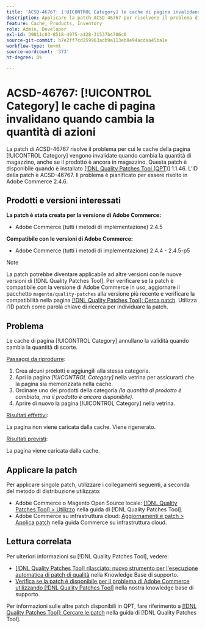 ```yaml
---
title: 'ACSD-46767: [!UICONTROL Category] le cache di pagina invalidano quando cambia la quantità di azioni'
description: Applicare la patch ACSD-46767 per risolvere il problema di Adobe Commerce, in cui le cache di pagina [!UICONTROL Category] annullano la validità quando cambia la quantità di magazzino, anche se il prodotto è ancora in magazzino.
feature: Cache, Products, Inventory
role: Admin, Developer
exl-id: 39811c03-8518-4975-a128-31537b4706c0
source-git-commit: b7e2ff7cd259963adb9a113eb8e94acdaa45ba1e
workflow-type: tm+mt
source-wordcount: '373'
ht-degree: 0%

---
```


# ACSD-46767: [!UICONTROL Category] le cache di pagina invalidano quando cambia la quantità di azioni

La patch di ACSD-46767 risolve il problema per cui le cache della pagina [!UICONTROL Category] vengono invalidate quando cambia la quantità di magazzino, anche se il prodotto è ancora in magazzino. Questa patch è disponibile quando è installato [[!DNL Quality Patches Tool (QPT)]](/help/announcements/adobe-commerce-announcements/magento-quality-patches-released-new-tool-to-self-serve-quality-patches.md) 1.1.46. L’ID della patch è ACSD-46767. Il problema è pianificato per essere risolto in Adobe Commerce 2.4.6.

## Prodotti e versioni interessati

**La patch è stata creata per la versione di Adobe Commerce:**

* Adobe Commerce (tutti i metodi di implementazione) 2.4.5

**Compatibile con le versioni di Adobe Commerce:**

* Adobe Commerce (tutti i metodi di implementazione) 2.4.4 - 2.4.5-p5

>[!NOTE]
>
>La patch potrebbe diventare applicabile ad altre versioni con le nuove versioni di [!DNL Quality Patches Tool]. Per verificare se la patch è compatibile con la versione di Adobe Commerce in uso, aggiornare il pacchetto `magento/quality-patches` alla versione più recente e verificare la compatibilità nella pagina [[!DNL Quality Patches Tool]: Cerca patch](https://experienceleague.adobe.com/tools/commerce-quality-patches/index.html?lang=it). Utilizza l’ID patch come parola chiave di ricerca per individuare la patch.

## Problema

Le cache di pagina [!UICONTROL Category] annullano la validità quando cambia la quantità di scorte.

<u>Passaggi da riprodurre</u>:

1. Crea alcuni prodotti e aggiungili alla stessa categoria.
1. Apri la pagina *[!UICONTROL Category]* nella vetrina per assicurarti che la pagina sia memorizzata nella cache.
1. Ordinare uno dei prodotti della categoria *(la quantità di prodotto è cambiata, ma il prodotto è ancora disponibile)*.
1. Aprire di nuovo la pagina [!UICONTROL Category] nella vetrina.

<u>Risultati effettivi</u>:

La pagina non viene caricata dalla cache. Viene rigenerato.

<u>Risultati previsti</u>:

La pagina viene caricata dalla cache.

## Applicare la patch

Per applicare singole patch, utilizzare i collegamenti seguenti, a seconda del metodo di distribuzione utilizzato:

* Adobe Commerce o Magento Open Source locale: [[!DNL Quality Patches Tool] > Utilizzo](https://experienceleague.adobe.com/docs/commerce-operations/tools/quality-patches-tool/usage.html?lang=it) nella guida di [!DNL Quality Patches Tool].
* Adobe Commerce su infrastruttura cloud: [Aggiornamenti e patch > Applica patch](https://experienceleague.adobe.com/docs/commerce-cloud-service/user-guide/develop/upgrade/apply-patches.html?lang=it) nella guida Commerce su infrastruttura cloud.

## Lettura correlata

Per ulteriori informazioni su [!DNL Quality Patches Tool], vedere:

* [[!DNL Quality Patches Tool] rilasciato: nuovo strumento per l&#39;esecuzione automatica di patch di qualità](/help/announcements/adobe-commerce-announcements/magento-quality-patches-released-new-tool-to-self-serve-quality-patches.md) nella Knowledge Base di supporto.
* [Verifica se la patch è disponibile per il problema di Adobe Commerce utilizzando  [!DNL Quality Patches Tool]](/help/support-tools/patches-available-in-qpt-tool/check-patch-for-magento-issue-with-magento-quality-patches.md) nella nostra knowledge base di supporto.

Per informazioni sulle altre patch disponibili in QPT, fare riferimento a [[!DNL Quality Patches Tool]: Cercare le patch](https://experienceleague.adobe.com/tools/commerce-quality-patches/index.html?lang=it) nella guida di [!DNL Quality Patches Tool].
